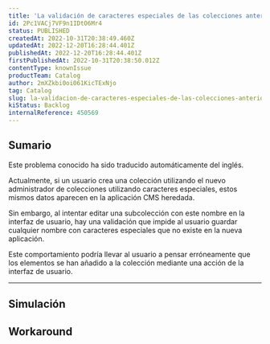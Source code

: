 ```yaml
---
title: 'La validación de caracteres especiales de las colecciones anteriores (CMS) difiere de la de las colecciones nuevas'
id: 2Pc1VACj7VF9n1IDtO6Mr4
status: PUBLISHED
createdAt: 2022-10-31T20:38:49.460Z
updatedAt: 2022-12-20T16:28:44.401Z
publishedAt: 2022-12-20T16:28:44.401Z
firstPublishedAt: 2022-10-31T20:38:50.012Z
contentType: knownIssue
productTeam: Catalog
author: 2mXZkbi0oi061KicTExNjo
tag: Catalog
slug: la-validacion-de-caracteres-especiales-de-las-colecciones-anteriores-cms-difiere-de-la-de-las-colecciones-nuevas
kiStatus: Backlog
internalReference: 450569
---
```


## Sumario

<div class="alert alert-info">
  <p>Este problema conocido ha sido traducido automáticamente del inglés.</p>
</div>



Actualmente, si un usuario crea una colección utilizando el nuevo administrador de colecciones utilizando caracteres especiales, estos mismos datos aparecen en la aplicación CMS heredada.

Sin embargo, al intentar editar una subcolección con este nombre en la interfaz de usuario, hay una validación que impide al usuario guardar cualquier nombre con caracteres especiales que no existe en la nueva aplicación.

Este comportamiento podría llevar al usuario a pensar erróneamente que los elementos se han añadido a la colección mediante una acción de la interfaz de usuario.


* * *



## Simulación



## Workaround



